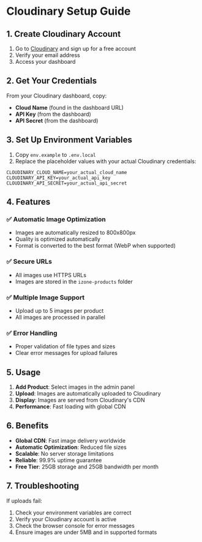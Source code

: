 # Cloudinary Setup Guide

## 1. Create Cloudinary Account

1. Go to [Cloudinary](https://cloudinary.com/) and sign up for a free account
2. Verify your email address
3. Access your dashboard

## 2. Get Your Credentials

From your Cloudinary dashboard, copy:
- **Cloud Name** (found in the dashboard URL)
- **API Key** (from the dashboard)
- **API Secret** (from the dashboard)

## 3. Set Up Environment Variables

1. Copy `env.example` to `.env.local`
2. Replace the placeholder values with your actual Cloudinary credentials:

```env
CLOUDINARY_CLOUD_NAME=your_actual_cloud_name
CLOUDINARY_API_KEY=your_actual_api_key
CLOUDINARY_API_SECRET=your_actual_api_secret
```

## 4. Features

### ✅ **Automatic Image Optimization**
- Images are automatically resized to 800x800px
- Quality is optimized automatically
- Format is converted to the best format (WebP when supported)

### ✅ **Secure URLs**
- All images use HTTPS URLs
- Images are stored in the `izone-products` folder

### ✅ **Multiple Image Support**
- Upload up to 5 images per product
- All images are processed in parallel

### ✅ **Error Handling**
- Proper validation of file types and sizes
- Clear error messages for upload failures

## 5. Usage

1. **Add Product**: Select images in the admin panel
2. **Upload**: Images are automatically uploaded to Cloudinary
3. **Display**: Images are served from Cloudinary's CDN
4. **Performance**: Fast loading with global CDN

## 6. Benefits

- **Global CDN**: Fast image delivery worldwide
- **Automatic Optimization**: Reduced file sizes
- **Scalable**: No server storage limitations
- **Reliable**: 99.9% uptime guarantee
- **Free Tier**: 25GB storage and 25GB bandwidth per month

## 7. Troubleshooting

If uploads fail:
1. Check your environment variables are correct
2. Verify your Cloudinary account is active
3. Check the browser console for error messages
4. Ensure images are under 5MB and in supported formats 